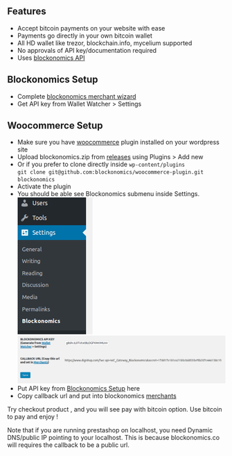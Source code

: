 Features
--------
- Accept bitcoin payments on your website with ease
- Payments go directly in your own bitcoin wallet
- All HD wallet like trezor, blockchain.info, mycelium supported
- No approvals of API key/documentation required
- Uses [blockonomics API](https://www.blockonomics.co/views/api.html)

Blockonomics Setup
-----------------
- Complete [blockonomics merchant wizard](https://www.blockonomics.co/merchants) 
- Get API key from Wallet Watcher > Settings


Woocommerce Setup
-----------------
- Make sure you have [woocommerce](https://wordpress.org/plugins/woocommerce/) plugin installed on your wordpress site
- Upload blockonomics.zip from [releases](https://github.com/blockonomics/woocommerce-plugin/releases) using Plugins > Add new 
- Or if you prefer to clone directly inside `wp-content/plugins`  
`git clone git@github.com:blockonomics/woocommerce-plugin.git blockonomics`
- Activate the plugin
- You should be able see Blockonomics submenu inside Settings.  
 ![Settings Panel](panel.png)  
 ![Blockonomics Settings](settings.png)
- Put API key from [Blockonomics Setup](#blockonomics-setup) here
- Copy callback url and put into blockonomics [merchants](https://www.blockonomics.co/merchants)


Try checkout product , and you will see pay with bitcoin option.
Use bitcoin to pay and enjoy !

Note that if you are running prestashop on localhost, you need Dynamic
DNS/public IP pointing to your localhost.
This is because blockonomics.co will requires the callback to be a public url.
